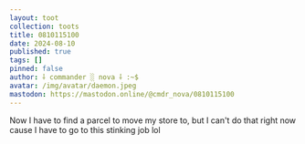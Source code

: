 ```yaml
---
layout: toot
collection: toots
title: 0810115100
date: 2024-08-10
published: true
tags: []
pinned: false
author: ⸸ commander ░ nova ⸸ :~$
avatar: /img/avatar/daemon.jpeg
mastodon: https://mastodon.online/@cmdr_nova/0810115100
---
```


Now I have to find a parcel to move my store to, but I can't do that right now cause I have to go to this stinking job lol
